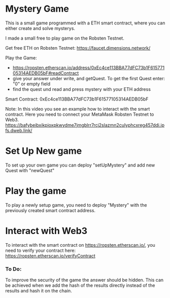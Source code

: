 # Mystery Game
This is a small game programmed with a ETH smart contract, where you can either create and solve mysterys. 

I made a small free to play game on the Robsten Testnet.

Get free ETH on Robsten Testnet: https://faucet.dimensions.network/

Play the Game:  
- https://ropsten.etherscan.io/address/0xEc4ce113BBA77dFC73b1F61577105314AEDB05bF#readContract
- give your answer under write, and getQuest. To get the first Quest enter: "0" or empty field
- find the quest und read and press mystery with your ETH address

Smart Contract: 0xEc4ce113BBA77dFC73b1F61577105314AEDB05bF

Note: In this video you see an example how to interact with the smart contract. Here you need to connect your MetaMask Robsten Testnet to Web3. 
https://bafybeibxikpioxpkwydme7jmgblrr7rcj2slazmn2culyphcxreg457ddi.ipfs.dweb.link/


# Set Up New game
To set up your own game you can deploy "setUpMystery" and add new Quest with "newQuest"

# Play the game
To play a newly setup game, you need to deploy "Mystery" with the previously created smart contract address. 

# Interact with Web3
To interact with the smart contract on https://ropsten.etherscan.io/, you need to verify your contract here: https://ropsten.etherscan.io/verifyContract

### To Do: 
To improve the security of the game the answer should be hidden.
This can be achieved when we add the hash of the results directly instead of the results and hash it on the chain.
